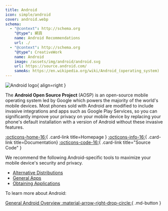 ```yaml
---
title: Android
icon: simple/android
cover: android.webp
schema:
  - "@context": http://schema.org
    "@type": 網頁
    name: Android Recommendations
    url: ./
  - "@context": http://schema.org
    "@type": CreativeWork
    name: Android
    image: /assets/img/android/android.svg
    url: https://source.android.com/
    sameAs: https://en.wikipedia.org/wiki/Android_(operating_system)
---
```


![Android logo](../assets/img/android/android.svg){ align=right }

The **Android Open Source Project** (AOSP) is an open-source mobile operating system led by Google which powers the majority of the world's mobile devices. Most phones sold with Android are modified to include invasive integrations and apps such as Google Play Services, so you can significantly improve your privacy on your mobile device by replacing your phone's default installation with a version of Android without these invasive features.

[:octicons-home-16:](https://source.android.com){ .card-link title=Homepage }
[:octicons-info-16:](https://source.android.com/docs){ .card-link title=Documentation}
[:octicons-code-16:](https://cs.android.com/android/platform/superproject/main){ .card-link title="Source Code" }

We recommend the following Android-specific tools to maximize your mobile device's security and privacy.

- [Alternative Distributions](distributions.md)
- [General Apps](general-apps.md)
- [Obtaining Applications](obtaining-apps.md)

To learn more about Android:

[General Android Overview :material-arrow-right-drop-circle:](../os/android-overview.md){ .md-button }
